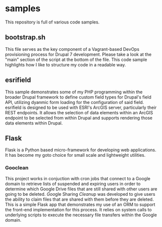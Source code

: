 # samples

This repository is full of various code samples.

## bootstrap.sh
This file serves as the key component of a Vagrant-based DevOps provisioning process for Drupal 7 development. Please take a look at the "main" section of the script at the bottom of the file. This code sample highlights how I like to structure my code in a readable way.

## esrifield
This sample demonstrates some of my PHP programming within the broader Drupal framework to define custom field types for Drupal's field API, utilizing dyanmic form loading for the configuration of said field. esrifield is designed to be used with ESRI's ArcGIS server, particularly their REST endpoints. It allows the selection of data elements within an ArcGIS endpoint to be selected from within Drupal and supports rendering those data elements within Drupal.

## Flask
Flask is a Python based micro-framework for developing web applications. It has become my goto choice for small scale and lightweight utilities.

### Gooclean
This project works in conjuction with cron jobs that connect to a Google domain to retrieve lists of suspended and expiring users in order to determine which Google Drive files that are still shared with other users are going to be deleted. *Goo*gle Sharing *Clean*up was developed to give users the ability to claim files that are shared with them before they are deleted. This is a simple Flask app that demonstrates my use of an ORM to support the front-end implementation for this process. It relies on system calls to underlying scripts to execute the necessary file transfers within the Google domain.

